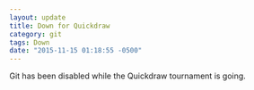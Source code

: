 ```yaml
---
layout: update
title: Down for Quickdraw
category: git
tags: Down
date: "2015-11-15 01:18:55 -0500"
---
```


Git has been disabled while the Quickdraw tournament is going.
